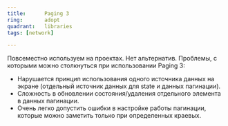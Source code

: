 ```yaml
---
title:      Paging 3
ring:       adopt
quadrant:   libraries
tags: [network]

---
```


Повсеместно используем на проектах. Нет альтернатив.
Проблемы, с которыми можно столкнуться при использовании Paging 3:
- Нарушается принцип использования одного источника данных на экране (отдельный источник данных для state и данных пагинации).
- Сложность в обновлении состояния/удаления отдельного элемента в данных пагинации.
- Очень легко допустить ошибки в настройке работы пагинации, которые можно заметить только при определенных краевых.